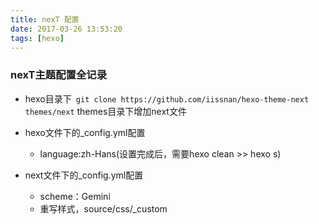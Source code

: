 ```yaml
---
title: nexT 配置
date: 2017-03-26 13:53:20
tags: [hexo]
---
```

### nexT主题配置全记录

- hexo目录下``` git clone https://github.com/iissnan/hexo-theme-next themes/next``` themes目录下增加next文件
- hexo文件下的_config.yml配置
  - language:zh-Hans(设置完成后，需要hexo clean >> hexo s)

- next文件下的_config.yml配置
  - scheme：Gemini
  - 重写样式，source/css/_custom